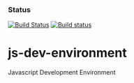 ### Status
[![Build Status](https://travis-ci.org/DanielASAndrews/js-dev-environment.svg?branch=master)](https://travis-ci.org/DanielASAndrews/js-dev-environment) [![Build status](https://ci.appveyor.com/api/projects/status/wm32lqrjrtrc11yx/branch/master?svg=true)](https://ci.appveyor.com/project/DanielASAndrews/js-dev-environment/branch/master)

# js-dev-environment
Javascript Development Environment
